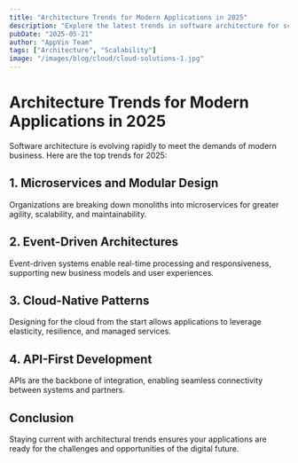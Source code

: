 ```yaml
---
title: "Architecture Trends for Modern Applications in 2025"
description: "Explore the latest trends in software architecture for scalable, resilient, and flexible applications."
pubDate: "2025-05-21"
author: "AppVin Team"
tags: ["Architecture", "Scalability"]
image: "/images/blog/cloud/cloud-solutions-1.jpg"
---
```


# Architecture Trends for Modern Applications in 2025

Software architecture is evolving rapidly to meet the demands of modern business. Here are the top trends for 2025:

## 1. Microservices and Modular Design
Organizations are breaking down monoliths into microservices for greater agility, scalability, and maintainability.

## 2. Event-Driven Architectures
Event-driven systems enable real-time processing and responsiveness, supporting new business models and user experiences.

## 3. Cloud-Native Patterns
Designing for the cloud from the start allows applications to leverage elasticity, resilience, and managed services.

## 4. API-First Development
APIs are the backbone of integration, enabling seamless connectivity between systems and partners.

## Conclusion
Staying current with architectural trends ensures your applications are ready for the challenges and opportunities of the digital future.
